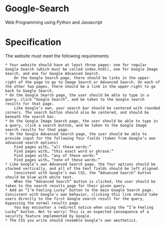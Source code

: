# Google-Search
Web Programming using Python and Javascript

# Specification
The website must meet the following requirements:

    * Your website should have at least three pages: one for regular Google Search (which must be called index.html), one for Google Image Search, and one for Google Advanced Search.
        On the Google Search page, there should be links in the upper-right of the page to go to Image Search or Advanced Search. On each of the other two pages, there should be a link in the upper-right to go back to Google Search.
    * On the Google Search page, the user should be able to type in a query, click “Google Search”, and be taken to the Google search results for that page.
        Like Google’s own, your search bar should be centered with rounded corners. The search button should also be centered, and should be beneath the search bar.
    * On the Google Image Search page, the user should be able to type in a query, click a search button, and be taken to the Google Image search results for that page.
    * On the Google Advanced Search page, the user should be able to provide input for the following four fields (taken from Google’s own advanced search options)
        Find pages with… “all these words:”
        Find pages with… “this exact word or phrase:”
        Find pages with… “any of these words:”
        Find pages with… “none of these words:”
    * Like Google’s own Advanced Search page, the four options should be stacked vertically, and all of the text fields should be left aligned.
        Consistent with Google’s own CSS, the “Advanced Search” button should be blue with white text.
        When the “Advanced Search” button is clicked, the user should be taken to the search results page for their given query.
    * Add an “I’m Feeling Lucky” button to the main Google Search page. Consistent with Google’s own behavior, clicking this link should take users directly to the first Google search result for the query, bypassing the normal results page.
        You may encounter a redirect notice when using the “I’m Feeling Lucky” button. Not to worry! This is an expected consequence of a security feature implemented by Google.
    * The CSS you write should resemble Google’s own aesthetics.
